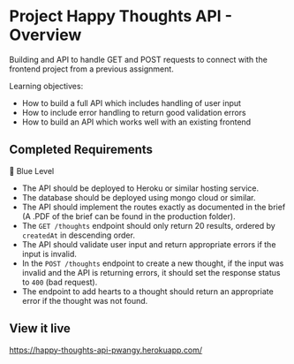 # Project Happy Thoughts API - Overview
Building and API to handle GET and POST requests to connect with the frontend project from a previous assignment. 

Learning objectives:
- How to build a full API which includes handling of user input
- How to include error handling to return good validation errors
- How to build an API which works well with an existing frontend


<!-- ## Approach -->


<!-- ## Core Tech -->


## Completed Requirements
🔵  Blue Level
- The API should be deployed to Heroku or similar hosting service.
- The database should be deployed using mongo cloud or similar.
- The API should implement the routes exactly as documented in the brief (A .PDF of the brief can be found in the production folder).
- The `GET /thoughts` endpoint should only return 20 results, ordered by `createdAt` in descending order.
- The API should validate user input and return appropriate errors if the input is invalid.
- In the `POST /thoughts` endpoint to create a new thought, if the input was invalid and the API is returning errors, it should set the response status to `400` (bad request).
- The endpoint to add hearts to a thought should return an appropriate error if the thought was not found.

<!-- 🔴  Red Level (Intermediary Goals) -->
<!-- ***Remember**:* For any new feature you add to the backend, be mindful of how that will require the frontend to change, and vice-versa.   -->
<!-- - Give thoughts a category or tags. So you could organize them. For example 'Food thoughts', 'Project thoughts', 'Home thoughts', etc. -->
<!-- - Allow users to enter their name in a new property on the thought model, or remain anonymous. -->

<!-- ⚫  Black Level (Advanced Goals) -->
<!-- - Add filtering and sorting options to the endpoint which returns all thoughts. So you could choose to sort by oldest first, or only show thoughts which have a lot of hearts. -->
<!-- - Implement [pagination](https://stackoverflow.com/questions/5539955/how-to-paginate-with-mongoose-in-node-js) in your backend & frontend so you can click through pages of thoughts.  The frontend could request a specific page, and show only that page.  The backend would take the request for that page and return only the thoughts for that page. Rather than only showing the most recent 20 thoughts. -->
<!-- - You could also experiment with implementing [infinite scrolling](https://www.npmjs.com/package/react-infinite-scroller) on the frontend rather than having a list of page numbers. This idea is similar to paging and involves frontend & backend changes. -->
<!-- - Feel free to add other features that pop into your mind to exercise creating and fulfilling a virtual "contract" between the frontend and backend. This is a very valuable exercise in understanding both parts. -->


## View it live
https://happy-thoughts-api-pwangy.herokuapp.com/
